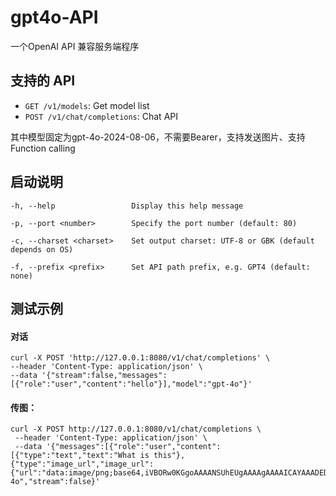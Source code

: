 # gpt4o-API
一个OpenAI API 兼容服务端程序

## 支持的 API

- `GET /v1/models`: Get model list
- `POST /v1/chat/completions`: Chat API


其中模型固定为gpt-4o-2024-08-06，不需要Bearer，支持发送图片、支持Function calling

## 启动说明
 `-h, --help                 Display this help message `
 
 `-p, --port <number>        Specify the port number (default: 80) `
 
 `-c, --charset <charset>    Set output charset: UTF-8 or GBK (default depends on OS) `
 
 `-f, --prefix <prefix>      Set API path prefix, e.g. GPT4 (default: none) `

## 测试示例

#### 对话
 	curl -X POST 'http://127.0.0.1:8080/v1/chat/completions' \
 	--header 'Content-Type: application/json' \
 	--data '{"stream":false,"messages":[{"role":"user","content":"hello"}],"model":"gpt-4o"}'
  

#### 传图：

	curl -X POST http://127.0.0.1:8080/v1/chat/completions \
	 --header 'Content-Type: application/json' \
	 --data '{"messages":[{"role":"user","content":[{"type":"text","text":"What is this"},{"type":"image_url","image_url":{"url":"data:image/png;base64,iVBORw0KGgoAAAANSUhEUgAAAAgAAAAICAYAAADED76LAAAABGdBTUEAALGPC/xhBQAAAEBJREFUGNNjYACCBAWF/yCMzmaACVy4cOG/g4MDWAJEw9hwBTBBZAxXECwtjVUBSBxuDboiFEl0RVglkRUxkAoA6pU6bjl6zpsAAAAASUVORK5CYII="}}]}],"model":"gpt-4o","stream":false}'
